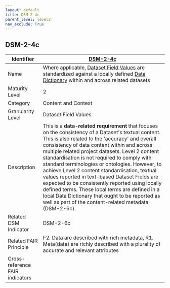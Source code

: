 ```yaml
---
layout: default
title: DSM-2-4c
parent_level: level2
nav_exclude: True
---
```


## DSM-2-4c

| Identifier | [DSM-2-4c](https://github.com/FAIRplus/Data-Maturity/blob/master/docs/_indicators/DSM-2-4c.md) |
| ---------- | ----------|
| Name | Where applicable, [Dataset Field Values](https://fairplus.github.io/Data-Maturity/docs/Glossary/#dataset-field-values) are standardized against a locally defined [Data Dictionary](https://fairplus.github.io/Data-Maturity/docs/Glossary/#data-dictionary) within and across related datasets |
| Maturity Level | 2 |
| Category | Content and Context |
| Granularity Level | Dataset Field Values |
| Description | This is a **data-related requirement** that focuses on the consistency of a Dataset's textual content. This is also related to the 'accuracy' and overall consistency of data content within and across multiple related project datasets. Level 2 content standardisation is not required to comply with standard terminologies or ontologies. However, to achieve Level 2 content standardisation, textual values reported in text-based Dataset Fields are expected to be consistently reported using locally defined terms. These local terms are defined in a local Data Dictionary that ought to be reported as well as part of the content-related metadata (DSM-2-6c). |
| Related DSM Indicator | DSM-2-6c |
| Related FAIR Principle | F2. Data are described with rich metadata, R1. Meta(data) are richly described with a plurality of accurate and relevant attributes |
| Cross-reference FAIR indicators | |
